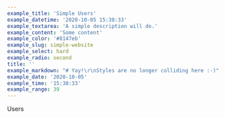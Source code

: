```yaml
---
example_title: 'Simple Users'
example_datetime: '2020-10-05 15:38:33'
example_textarea: 'A simple description will do.'
example_content: 'Some content'
example_color: '#8147eb'
example_slug: simple-website
example_select: hard
example_radio: second
title: ''
example_markdown: "# Yay!\r\nStyles are no longer colliding here :-)"
example_date: '2020-10-05'
example_time: '15:38:33'
example_range: 39
---
```


Users
